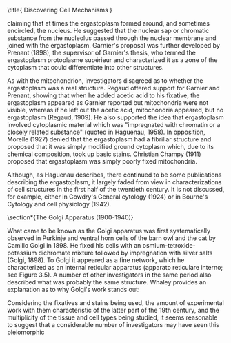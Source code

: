 \title{
Discovering Cell Mechanisms
}

claiming that at times the ergastoplasm formed around, and sometimes encircled, the nucleus. He suggested that the nuclear sap or chromatic substance from the nucleolus passed through the nuclear membrane and joined with the ergastoplasm. Garnier's proposal was further developed by Prenant (1898), the supervisor of Garnier's thesis, who termed the ergastoplasm protoplasme supérieur and characterized it as a zone of the cytoplasm that could differentiate into other structures.

As with the mitochondrion, investigators disagreed as to whether the ergastoplasm was a real structure. Regaud offered support for Garnier and Prenant, showing that when he added acetic acid to his fixative, the ergastoplasm appeared as Garnier reported but mitochondria were not visible, whereas if he left out the acetic acid, mitochondria appeared, but no ergastoplasm (Regaud, 1909). He also supported the idea that ergastoplasm involved cytoplasmic material which was "impregnated with chromatin or a closely related substance" (quoted in Haguenau, 1958). In opposition, Morelle (1927) denied that the ergastoplasm had a fibrillar structure and proposed that it was simply modified ground cytoplasm which, due to its chemical composition, took up basic stains. Christian Champy (1911) proposed that ergastoplasm was simply poorly fixed mitochondria.

Although, as Haguenau describes, there continued to be some publications describing the ergastoplasm, it largely faded from view in characterizations of cell structures in the first half of the twentieth century. It is not discussed, for example, either in Cowdry's General cytology (1924) or in Bourne's Cytology and cell physiology (1942).

\section*{The Golgi Apparatus (1900-1940)}

What came to be known as the Golgi apparatus was first systematically observed in Purkinje and ventral horn cells of the barn owl and the cat by Camillo Golgi in 1898. He fixed his cells with an osmium-tetroxide-potassium dichromate mixture followed by impregnation with silver salts (Golgi, 1898). To Golgi it appeared as a fine network, which he characterized as an internal reticular apparatus (apparato reticulare interno; see Figure 3.5). A number of other investigators in the same period also described what was probably the same structure. Whaley provides an explanation as to why Golgi's work stands out:

Considering the fixatives and stains being used, the amount of experimental work with them characteristic of the latter part of the 19th century, and the multiplicity of the tissue and cell types being studied, it seems reasonable to suggest that a considerable number of investigators may have seen this pleiomorphic